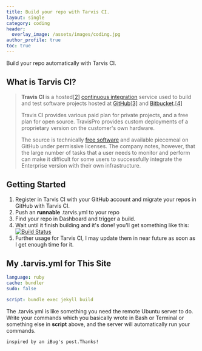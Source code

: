 ```yaml
---
title: Build your repo with Tarvis CI. 
layout: single
category: coding
header:
  overlay_image: /assets/images/coding.jpg
author_profile: true
toc: true
---
```

Build your repo automatically with Tarvis CI. 

## What is Tarvis CI?

> **Travis CI** is a hosted[[2\]](https://en.wikipedia.org/wiki/Travis_CI#cite_note-2) [continuous integration](https://en.wikipedia.org/wiki/Continuous_integration) service used to build and test software projects hosted at [GitHub](https://en.wikipedia.org/wiki/GitHub)[[3\]](https://en.wikipedia.org/wiki/Travis_CI#cite_note-3) and [Bitbucket](https://en.wikipedia.org/wiki/Bitbucket).[[4\]](https://en.wikipedia.org/wiki/Travis_CI#cite_note-4)
>
> Travis CI provides various paid plan for private projects, and a free plan for open source. TravisPro provides custom deployments of a proprietary version on the customer's own hardware.
>
> The source is technically [free software](https://en.wikipedia.org/wiki/Free_software) and available piecemeal on GitHub under permissive licenses. The company notes, however, that the large number of tasks that a user needs to monitor and perform can make it difficult for some users to successfully integrate the Enterprise version with their own infrastructure.

## Getting Started

1. Register in Tarvis CI with your GitHub account and migrate your repos in GitHub with Tarvis CI.
2. Push an **runnable** .tarvis.yml to your repo
3. Find your repo in Dashboard and trigger a build.
4. Wait until it finish building and it's done! you'll get something like this: [![Build Status](https://travis-ci.com/BC-Li/bc-li.github.io.svg?token=Yyg3baLESvJZxgyG1jBY&branch=master)](https://travis-ci.com/BC-Li/bc-li.github.io)
5. Further usage for Tarvis CI, I may update them in near future as soon as I get enough time for it.

## My .tarvis.yml for This Site

```yaml
language: ruby
cache: bundler
sudo: false

script: bundle exec jekyll build
```

The .tarvis.yml is like something you need the remote Ubuntu server to do. Write your commands which you basically wrote in Bash or Terminal or something else in **script** above, and the server will automatically run your commands.

`inspired by an iBug's post.Thanks! ` 